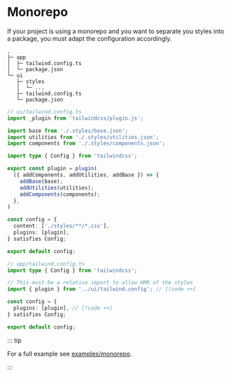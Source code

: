 # Monorepo

If your project is using a monorepo and you want to separate you styles into a package, you must adapt the configuration accordingly.

```
.
├─ app
│  ├─ tailwind.config.ts
│  └─ package.json
└─ ui
   ├─ styles
   │  └─ ...
   ├─ tailwind.config.ts
   └─ package.json
```

```typescript
// ui/tailwind.config.ts
import _plugin from 'tailwindcss/plugin.js';

import base from './.styles/base.json';
import utilities from './.styles/utilities.json';
import components from './.styles/components.json';

import type { Config } from 'tailwindcss';

export const plugin = plugin(
  ({ addComponents, addUtilities, addBase }) => {
    addBase(base);
    addUtilities(utilities);
    addComponents(components);
  },
)

const config = {
  content: ['./styles/**/*.css'],
  plugins: [plugin],
} satisfies Config;

export default config;
```

```typescript
// app/tailwind.config.ts
import type { Config } from 'tailwindcss';

// This must be a relative import to allow HMR of the styles
import { plugin } from '../ui/tailwind.config'; // [!code ++]

const config = {
  plugins: [plugin], // [!code ++]
} satisfies Config;

export default config;
```

::: tip

For a full example see [examples/monorepo](https://github.com/titanom/css2tailwind/tree/master/examples/monorepo).

:::
